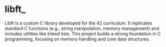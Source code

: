 # libft_
Libft is a custom C library developed for the 42 curriculum. It replicates standard C functions (e.g., string manipulation, memory management) and includes utilities like linked lists. This project builds a strong foundation in C programming, focusing on memory handling and core data structures.
